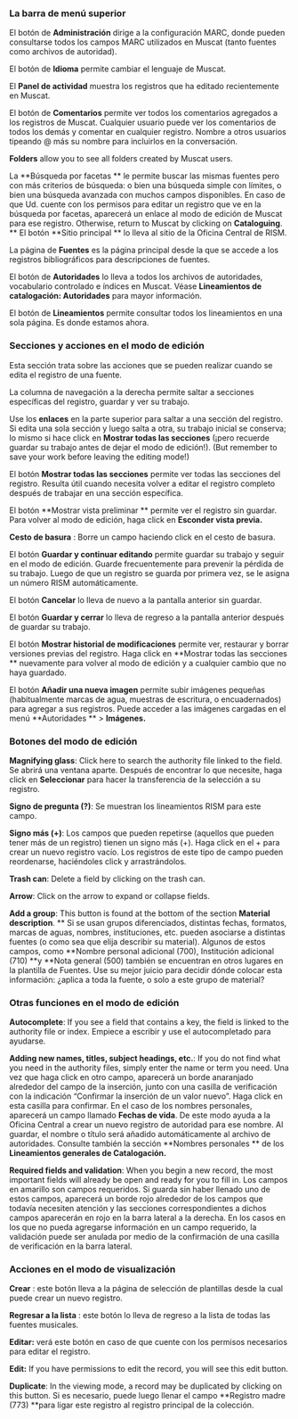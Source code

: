 ### La barra de menú superior

El botón de  **Administración**  dirige a la configuración MARC, donde pueden consultarse todos los campos MARC utilizados en Muscat (tanto fuentes como archivos de autoridad).

El botón de  **Idioma**  permite cambiar el lenguaje de Muscat.

El **Panel de actividad** muestra los registros que ha editado recientemente en Muscat.

El botón de  **Comentarios**  permite ver todos los comentarios agregados a los registros de Muscat. Cualquier usuario puede ver los comentarios de todos los demás y comentar en cualquier registro. Nombre a otros usuarios tipeando @ más su nombre para incluirlos en la conversación.

**Folders** allow you to see all folders created by Muscat users.

La  **Búsqueda por facetas ** le permite buscar las mismas fuentes pero con más criterios de búsqueda: o bien una búsqueda simple con límites, o bien una búsqueda avanzada con muchos campos disponibles. En caso de que Ud. cuente con los permisos para editar un registro que ve en la búsqueda por facetas, aparecerá un enlace al modo de edición de Muscat para ese registro. Otherwise, return to Muscat by clicking on **Cataloguing**. ** El botón  **Sitio principal ** lo lleva al sitio de la Oficina Central de RISM.

La página de  **Fuentes**  es la página principal desde la que se accede a los registros bibliográficos para descripciones de fuentes.

El botón de  **Autoridades**  lo lleva a todos los archivos de autoridades, vocabulario controlado e índices en Muscat. Véase  **Lineamientos de catalogación: Autoridades**  para mayor información.

El botón de  **Lineamientos**  permite consultar todos los lineamientos en una sola página. Es donde estamos ahora.

### Secciones y acciones en el modo de edición

Esta sección trata sobre las acciones que se pueden realizar cuando se edita el registro de una fuente.

La columna de navegación a la derecha permite saltar a secciones específicas del registro, guardar y ver su trabajo.

Use los  **enlaces**  en la parte superior para saltar a una sección del registro. Si edita una sola sección y luego salta a otra, su trabajo inicial se conserva; lo mismo si hace click en  **Mostrar todas las secciones**  (¡pero recuerde guardar su trabajo antes de dejar el modo de edición!). (But remember to save your work before leaving the editing mode!)

El botón  **Mostrar todas las secciones**  permite ver todas las secciones del registro. Resulta útil cuando necesita volver a editar el registro completo después de trabajar en una sección específica.

El botón  **Mostrar vista preliminar ** permite ver el registro sin guardar. Para volver al modo de edición, haga click en  **Esconder vista previa.**

**Cesto de basura** : Borre un campo haciendo click en el cesto de basura.

El botón  **Guardar y continuar editando**  permite guardar su trabajo y seguir en el modo de edición. Guarde frecuentemente para prevenir la pérdida de su trabajo. Luego de que un registro se guarda por primera vez, se le asigna un número RISM automáticamente.

El botón  **Cancelar**  lo lleva de nuevo a la pantalla anterior sin guardar.

El botón  **Guardar y cerrar**  lo lleva de regreso a la pantalla anterior después de guardar su trabajo.

El botón  **Mostrar historial de modificaciones**  permite ver, restaurar y borrar versiones previas del registro. Haga click en  **Mostrar todas las secciones ** nuevamente para volver al modo de edición y a cualquier cambio que no haya guardado.

El botón  **Añadir una nueva imagen**  permite subir imágenes pequeñas (habitualmente marcas de agua, muestras de escritura, o encuadernados) para agregar a sus registros. Puede acceder a las imágenes cargadas en el menú  **Autoridades ** \>  **Imágenes.**

### Botones del modo de edición

**Magnifying glass**: Click here to search the authority file linked to the field. Se abrirá una ventana aparte. Después de encontrar lo que necesite, haga click en  **Seleccionar**  para hacer la transferencia de la selección a su registro.

**Signo de pregunta (?)**: Se muestran los lineamientos RISM para este campo.

**Signo más (+)**: Los campos que pueden repetirse (aquellos que pueden tener más de un registro) tienen un signo más (+). Haga click en el + para crear un nuevo registro vacío. Los registros de este tipo de campo pueden reordenarse, haciéndoles click y arrastrándolos.

**Trash can**: Delete a field by clicking on the trash can.

**Arrow**: Click on the arrow to expand or collapse fields.

**Add a group**: This button is found at the bottom of the section **Material description**. ** Si se usan grupos diferenciados, distintas fechas, formatos, marcas de aguas, nombres, instituciones, etc. pueden asociarse a distintas fuentes (o como sea que elija describir su material). Algunos de estos campos, como **Nombre personal adicional (700), Institución adicional (710) **y **Nota general (500)</strong> también se encuentran en otros lugares en la plantilla de Fuentes. Use su mejor juicio para decidir dónde colocar esta información: ¿aplica a toda la fuente, o solo a este grupo de material?

### Otras funciones en el modo de edición

**Autocomplete**: If you see a field that contains a key, the field is linked to the authority file or index. Empiece a escribir y use el autocompletado para ayudarse.

**Adding new names, titles, subject headings, etc.**: If you do not find what you need in the authority files, simply enter the name or term you need. Una vez que haga click en otro campo, aparecerá un borde anaranjado alrededor del campo de la inserción, junto con una casilla de verificación con la indicación “Confirmar la inserción de un valor nuevo”. Haga click en esta casilla para confirmar. En el caso de los nombres personales, aparecerá un campo llamado  **Fechas de vida**. De este modo ayuda a la Oficina Central a crear un nuevo registro de autoridad para ese nombre. Al guardar, el nombre o título será añadido automáticamente al archivo de autoridades. Consulte también la sección  **Nombres personales ** de los  **Lineamientos generales de Catalogación.**

**Required fields and validation**: When you begin a new record, the most important fields will already be open and ready for you to fill in. Los campos en amarillo son campos requeridos. Si guarda sin haber llenado uno de estos campos, aparecerá un borde rojo alrededor de los campos que todavía necesiten atención y las secciones correspondientes a dichos campos aparecerán en rojo en la barra lateral a la derecha. En los casos en los que no pueda agregarse información en un campo requerido, la validación puede ser anulada por medio de la confirmación de una casilla de verificación en la barra lateral.

### Acciones en el modo de visualización

**Crear** : este botón lleva a la página de selección de plantillas desde la cual puede crear un nuevo registro.

**Regresar a la lista** : este botón lo lleva de regreso a la lista de todas las fuentes musicales.

**Editar:**  verá este botón en caso de que cuente con los permisos necesarios para editar el registro.

**Edit:** If you have permissions to edit the record, you will see this edit button.

**Duplicate**: In the viewing mode, a record may be duplicated by clicking on this button. Si es necesario, puede luego llenar el campo **Registro madre (773) **para ligar este registro al registro principal de la colección.
